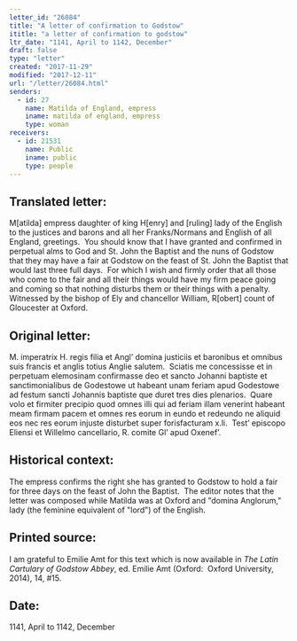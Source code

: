 ```yaml
---
letter_id: "26084"
title: "A letter of confirmation to Godstow"
ititle: "a letter of confirmation to godstow"
ltr_date: "1141, April to 1142, December"
draft: false
type: "letter"
created: "2017-11-29"
modified: "2017-12-11"
url: "/letter/26084.html"
senders:
  - id: 27
    name: Matilda of England, empress
    iname: matilda of england, empress
    type: woman
receivers:
  - id: 21531
    name: Public
    iname: public
    type: people
---
```

<h2> Translated letter:</h2><p>M[atilda] empress daughter of king H[enry] and [ruling] lady of the English to the justices and barons and all her Franks/Normans and English of all England, greetings.&nbsp; You should know that I have granted and confirmed in perpetual alms to God and St. John the Baptist and the nuns of Godstow that they may have a fair at Godstow on the feast of St. John the Baptist that would last three full days.&nbsp; For which I wish and firmly order that all those who come to the fair and all their things would have my firm peace going and coming so that nothing disturbs them or their things with a penalty.&nbsp; Witnessed by the bishop of Ely and chancellor William, R[obert] count of Gloucester at Oxford.&nbsp;</p><h2 class="mt-4"> Original letter:</h2><p>M. imperatrix H. regis filia et Angl’ domina justiciis et baronibus et omnibus suis francis et anglis totius Anglie salutem.&nbsp; Sciatis me concessisse et in perpetuam elemosinam confirmasse deo et sancto Johanni baptiste et sanctimonialibus de Godestowe ut habeant unam feriam apud Godestowe ad festum sancti Johannis baptiste que duret tres dies plenarios.&nbsp; Quare volo et firmiter precipio quod omnes illi qui ad feriam illam venerint habeant meam firmam pacem et omnes res eorum in eundo et redeundo ne aliquid eos nec res eorum injuste disturbet super forisfacturam x.li.&nbsp; Test’ episcopo Eliensi et Willelmo cancellario, R. comite Gl’ apud Oxenef’.</p><h2 class="mt-4"> Historical context:</h2><p>The empress confirms the right she has granted to Godstow to hold a fair for three days on the feast of John the Baptist.&nbsp; The editor notes that the letter was composed while Matilda was at Oxford and "domina Anglorum," lady (the feminine equivalent of "lord") of the English.</p><h2 class="mt-4"> Printed source:</h2><p>I am grateful to Emilie Amt for this text which is now available in&nbsp;<i>The Latin Cartulary of Godstow Abbey</i>, ed. Emilie Amt (Oxford:&nbsp; Oxford University, 2014), 14, #15.</p><h2 class="mt-4"> Date:</h2>1141, April to 1142, December